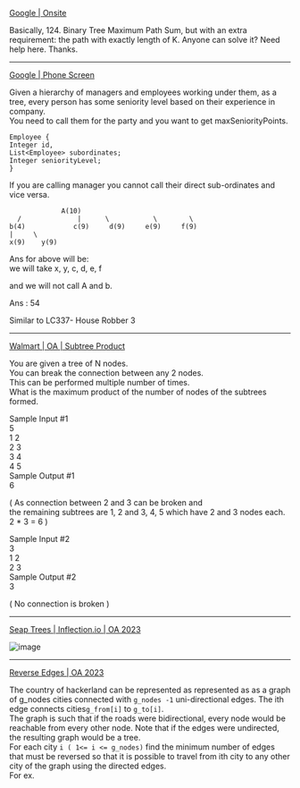 [Google | Onsite](https://leetcode.com/discuss/interview-question/1901074/Google-or-Onsite)

Basically, 124. Binary Tree Maximum Path Sum, but with an extra requirement: the path with exactly length of K. Anyone can solve it? Need help here. Thanks.

----------

[Google | Phone Screen](https://leetcode.com/discuss/interview-question/2775420/Google-or-Phone-Screen)

Given a hierarchy of managers and employees working under them, as a tree, every person has some seniority level based on their experience in company.  
You need to call them for the party and you want to get maxSeniorityPoints.

```
Employee {
Integer id,
List<Employee> subordinates;
Integer seniorityLevel;
}

```

If you are calling manager you cannot call their direct sub-ordinates and vice versa.

```
             A(10)		 
  /              |      \           \        \
b(4)            c(9)     d(9)     e(9)     f(9)
|     \
x(9)    y(9)

```

Ans for above will be:  
we will take x, y, c, d, e, f

and we will not call A and b.

Ans : 54

Similar to LC337- House Robber 3

----

[Walmart | OA | Subtree Product](https://leetcode.com/discuss/interview-question/2811667/Walmart-or-OA-or-Subtree-Product)

You are given a tree of N nodes.  
You can break the connection between any 2 nodes.  
This can be performed multiple number of times.  
What is the maximum product of the number of nodes of the subtrees formed.

Sample Input #1  
5  
1 2  
2 3  
3 4  
4 5  
Sample Output #1  
6

( As connection between 2 and 3 can be broken and  
the remaining subtrees are 1, 2 and 3, 4, 5 which have 2 and 3 nodes each.  
2 * 3 = 6 )

Sample Input #2  
3  
1 2  
2 3  
Sample Output #2  
3

( No connection is broken )

----

[Seap Trees | Inflection.io | OA 2023](https://leetcode.com/discuss/interview-question/3001318/Seap-Trees-or-Inflection.io-or-OA-2023)

![image](https://assets.leetcode.com/users/images/ea56165d-2a6d-4758-abee-22c064f8f87b_1672898238.5163288.png)

-----

[Reverse Edges | OA 2023](https://leetcode.com/discuss/interview-question/3001299/Reverse-Edges-or-OA-2023)

The country of hackerland can be represented as represented as as a graph of g_nodes cities connected with  `g_nodes -1`  uni-directional edges. The ith edge connects cities`g_from[i]`  to  `g_to[i]`.  
The graph is such that if the roads were bidirectional, every node would be reachable from every other node. Note that if the edges were undirected, the resulting graph would be a tree.  
For each city  `i ( 1<= i <= g_nodes)`  find the minimum number of edges that must be reversed so that it is possible to travel from ith city to any other city of the graph using the directed edges.  
For ex.


<!--stackedit_data:
eyJoaXN0b3J5IjpbLTE5MTIwODc0ODQsLTEwNTY2MjY0MzksLT
EyMjYzOTYzNDksLTIwNTEzNjc0MzMsLTE3OTIxMzM0MDcsLTE2
MzEwNjQ1NjddfQ==
-->